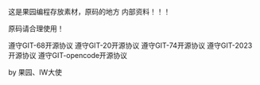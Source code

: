 这是果园编程存放素材，原码的地方
内部资料！！！

原码请合理使用！


遵守GIT-68开源协议
遵守GIT-20开源协议
遵守GIT-74开源协议
遵守GIT-2023开源协议
遵守GIT-opencode开源协议

by 果园、IW大使

